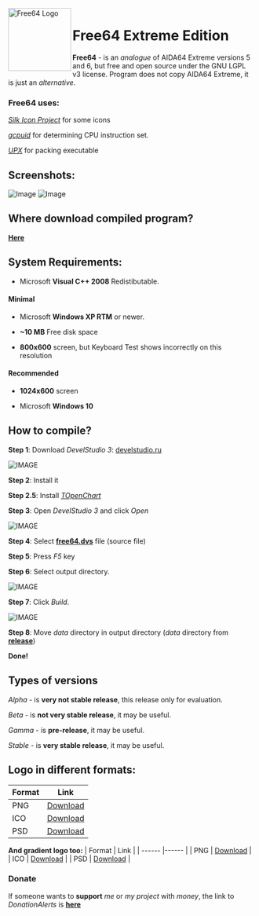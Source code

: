 <img width="128" height="128" align="left" alt="Free64 Logo"  src="https://github.com/emil0911/free64/blob/master/free64-logo.png?raw=true">   

# Free64 Extreme Edition

**Free64** - is an *analogue* of AIDA64 Extreme versions 5 and 6, but free and open source under the GNU LGPL v3 license.
Program does not copy AIDA64 Extreme, it is just an *alternative*.

### Free64 uses:
[*Silk Icon Project*](http://www.famfamfam.com/lab/icons/silk) for some icons

[*gcpuid*](https://github.com/emil0911/gcpuid) for determining CPU instruction set.

[*UPX*](http://github.com/upx/upx) for packing executable

## Screenshots:

![Image](https://raw.githubusercontent.com/emil0911/free64/master/screen1.png?raw=true "Screenshot")
![Image](https://raw.githubusercontent.com/emil0911/free64/master/screen2.png?raw=true "Screenshot")

## Where download compiled program?

[**Here**](https://github.com/emil0911/free64/releases)

## System Requirements:
+ Microsoft **Visual C++ 2008** Redistibutable.

#### Minimal
  + Microsoft **Windows XP RTM** or newer. 
  
  + **~10 MB** Free disk space
  
  + **800x600** screen, but Keyboard Test shows incorrectly on this resolution

#### Recommended
  + **1024x600** screen
  
  + Microsoft **Windows 10**

## How to compile?

**Step 1**: Download *DevelStudio 3*: [develstudio.ru](http://develstudio.ru)

![IMAGE](screens/how_to_start/1.png?raw=true)

**Step 2**: Install it

**Step 2.5**: Install *[TOpenChart](https://github.com/emil0911/openChart)*

**Step 3**: Open *DevelStudio 3* and click *Open*

![IMAGE](screens/how_to_start/2.png?raw=true)

**Step 4**: Select **[free64.dvs](free64.dvs?raw=true)** file (source file)

**Step 5**: Press *F5* key

**Step 6**: Select output directory.

![IMAGE](screens/how_to_start/3.png?raw=true)

**Step 7**: Click *Build*.

![IMAGE](screens/how_to_start/4.png?raw=true)

**Step 8**: Move *data* directory in output directory (*data* directory from **[release](https://github.com/emil0911/free64/releases)**)

**Done!**

## Types of versions

*Alpha* - is **very not stable release**, this release only for evaluation.

*Beta* - is **not very stable release**, it may be useful.

*Gamma* - is **pre-release**, it may be useful.

*Stable* - is **very stable release**, it may be useful.

## Logo in different formats:
  | Format | Link                                                                                |
  | ------ |------                                                                               |
  | PNG    | [Download](https://github.com/emil0911/free64/blob/master/free64-logo.png?raw=true) |
  | ICO    | [Download](https://github.com/emil0911/free64/blob/master/free64-logo.ico?raw=true) |
  | PSD    | [Download](https://github.com/emil0911/free64/blob/master/free64-logo.psd?raw=true) |
  
**And gradient logo too:**
  | Format | Link                                                                                         |
  | ------ |------                                                                                        |
  | PNG    | [Download](https://github.com/emil0911/free64/blob/master/free64-gradient-logo.png?raw=true) |
  | ICO    | [Download](https://github.com/emil0911/free64/blob/master/free64-gradient-logo.ico?raw=true) |
  | PSD    | [Download](https://github.com/emil0911/free64/blob/master/free64-gradient-logo.psd?raw=true) |

### Donate
If someone wants to **support** *me* or *my project* with *money*, the link to *DonationAlerts* is [**here**](https://donationalerts.com/r/emildalalyan)
